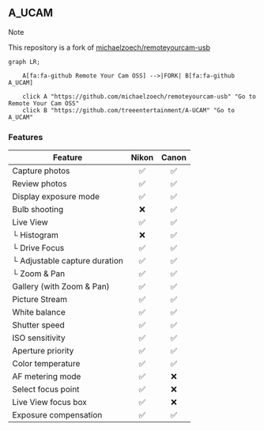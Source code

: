 ## A_UCAM

> [!NOTE]
> This repository is a fork of [michaelzoech/remoteyourcam-usb](https://github.com/michaelzoech/remoteyourcam-usb)
>
> ```mermaid
> graph LR;
>
>     A[fa:fa-github Remote Your Cam OSS] -->|FORK| B[fa:fa-github A_UCAM]
>
>     click A "https://github.com/michaelzoech/remoteyourcam-usb" "Go to Remote Your Cam OSS"
>     click B "https://github.com/treeentertainment/A-UCAM" "Go to A_UCAM"
> ```

### Features

| Feature                                | Nikon | Canon |
| -------------------------------------- | :----------------: | :----------------: |
| Capture photos                         | :white_check_mark: | :white_check_mark: |
| Review photos                          | :white_check_mark: | :white_check_mark: |
| Display exposure mode                  | :white_check_mark: | :white_check_mark: |
| Bulb shooting                          | :x:                | :white_check_mark: |
| Live View                              | :white_check_mark: | :white_check_mark: |
| └ Histogram                            | :x:                | :white_check_mark: |
| └ Drive Focus                          | :white_check_mark: | :white_check_mark: |
| └ Adjustable capture duration          | :white_check_mark: | :white_check_mark: |
| └ Zoom & Pan                           | :white_check_mark: | :white_check_mark: |
| Gallery (with Zoom & Pan)              | :white_check_mark: | :white_check_mark: |
| Picture Stream                         | :white_check_mark: | :white_check_mark: |
| White balance                          | :white_check_mark: | :white_check_mark: |
| Shutter speed                          | :white_check_mark: | :white_check_mark: |
| ISO sensitivity                        | :white_check_mark: | :white_check_mark: |
| Aperture priority                      | :white_check_mark: | :white_check_mark: |
| Color temperature                      | :white_check_mark: | :white_check_mark: |
| AF metering mode                       | :white_check_mark: | :x:                |
| Select focus point                     | :white_check_mark: | :x:                |
| Live View focus box                    | :white_check_mark: | :x:                |
| Exposure compensation                  | :white_check_mark: | :white_check_mark: |
